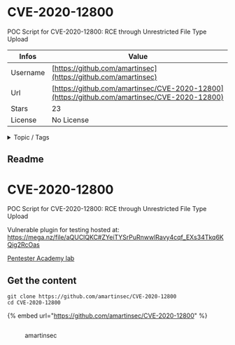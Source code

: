 # CVE-2020-12800

POC Script for CVE-2020-12800: RCE through Unrestricted File Type Upload 

| Infos    | Value                                                              |
| -------- | -------------------------------------------------------------------|
| Username | [https://github.com/amartinsec](https://github.com/amartinsec) |
| Url      | [https://github.com/amartinsec/CVE-2020-12800](https://github.com/amartinsec/CVE-2020-12800)                                               |
| Stars    | 23                                                          |
| License  | No License                                                        |

<details>

<summary>Topic / Tags</summary>



</details>

## Readme

<!-- What doth life???
Wordpress core isn't bad, it's the plugins that cause issues...
blog.amartinsec.com / @amartinsec 
blah -->
# CVE-2020-12800
POC Script for CVE-2020-12800: RCE through Unrestricted File Type Upload 


Vulnerable plugin for testing hosted at:
https://mega.nz/file/aQUClQKC#ZYeiTYSrPuRnwwlRavy4cqf_EXs34Tkq6KQig2RcOas

[Pentester Academy lab](https://attackdefense.com/challengedetailsnoauth?cid=2195)



## Get the content

```
git clone https://github.com/amartinsec/CVE-2020-12800
cd CVE-2020-12800
```

{% embed url="https://github.com/amartinsec/CVE-2020-12800" %}

<figure><img src="https://avatars.githubusercontent.com/u/65378624?v=4" alt=""><figcaption><p>amartinsec</p></figcaption></figure>
